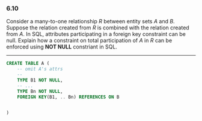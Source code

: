 ### 6.10

Consider a many-to-one relationship $R$ between entity sets $A$ and $B$. 
Suppose the relation created from $R$ is combined with the relation created
from $A$. In SQL, attributes participating in a foreign key constraint can be null. 
Explain how a constraint on total participation of $A$ in $R$ can be enforced using 
**NOT NULL** constriant in SQL. 

---

```SQL
CREATE TABLE A (
    -- omit A's attrs
    -- 
    TYPE B1 NOT NULL,
    -- ...
    TYPE Bn NOT NULL,
    FOREIGN KEY(B1, .. Bn) REFERENCES ON B


)

```
